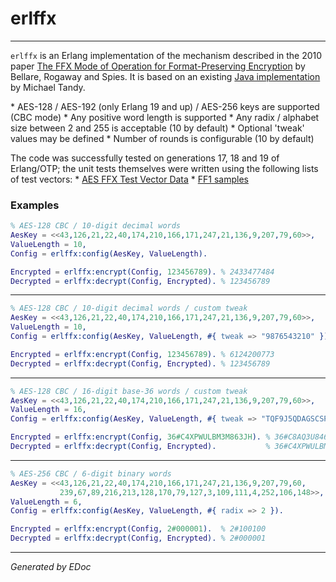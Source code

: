 # erlffx

-----

`erlffx` is an Erlang implementation of the mechanism described in the
2010 paper [The FFX Mode of Operation for Format-Preserving
Encryption](http://citeseerx.ist.psu.edu/viewdoc/download?doi=10.1.1.304.1736&rep=rep1&type=pdf)
by Bellare, Rogaway and Spies. It is based on an existing [Java
implementation](https://github.com/michaeltandy/java-ffx-format-preserving-encryption)
by Michael Tandy.

\* AES-128 / AES-192 (only Erlang 19 and up) / AES-256 keys are
supported (CBC mode) \* Any positive word length is supported \* Any
radix / alphabet size between 2 and 255 is acceptable (10 by default) \*
Optional 'tweak' values may be defined \* Number of rounds is
configurable (10 by default)

The code was successfully tested on generations 17, 18 and 19 of
Erlang/OTP; the unit tests themselves were written using the following
lists of test vectors: \* [AES FFX Test Vector
Data](http://csrc.nist.gov/groups/ST/toolkit/BCM/documents/proposedmodes/ffx/aes-ffx-vectors.txt)
\* [FF1
samples](http://csrc.nist.gov/groups/ST/toolkit/documents/Examples/FF1samples.pdf)

### <span id="Examples">Examples</span>

``` erlang
% AES-128 CBC / 10-digit decimal words
AesKey = <<43,126,21,22,40,174,210,166,171,247,21,136,9,207,79,60>>,
ValueLength = 10,
Config = erlffx:config(AesKey, ValueLength).

Encrypted = erlffx:encrypt(Config, 123456789). % 2433477484
Decrypted = erlffx:decrypt(Config, Encrypted). % 123456789
```

-----

``` erlang
% AES-128 CBC / 10-digit decimal words / custom tweak
AesKey = <<43,126,21,22,40,174,210,166,171,247,21,136,9,207,79,60>>,
ValueLength = 10,
Config = erlffx:config(AesKey, ValueLength, #{ tweak => "9876543210" }).

Encrypted = erlffx:encrypt(Config, 123456789). % 6124200773
Decrypted = erlffx:decrypt(Config, Encrypted). % 123456789
```

-----

``` erlang
% AES-128 CBC / 16-digit base-36 words / custom tweak
AesKey = <<43,126,21,22,40,174,210,166,171,247,21,136,9,207,79,60>>,
ValueLength = 16,
Config = erlffx:config(AesKey, ValueLength, #{ tweak => "TQF9J5QDAGSCSPB1", radix => 36 }).

Encrypted = erlffx:encrypt(Config, 36#C4XPWULBM3M863JH). % 36#C8AQ3U846ZWH6QZP
Decrypted = erlffx:decrypt(Config, Encrypted).           % 36#C4XPWULBM3M863JH
```

-----

``` erlang
% AES-256 CBC / 6-digit binary words
AesKey = <<43,126,21,22,40,174,210,166,171,247,21,136,9,207,79,60,
           239,67,89,216,213,128,170,79,127,3,109,111,4,252,106,148>>,
ValueLength = 6,
Config = erlffx:config(AesKey, ValueLength, #{ radix => 2 }).

Encrypted = erlffx:encrypt(Config, 2#000001).  % 2#100100
Decrypted = erlffx:decrypt(Config, Encrypted). % 2#000001
```

-----

*Generated by EDoc*
